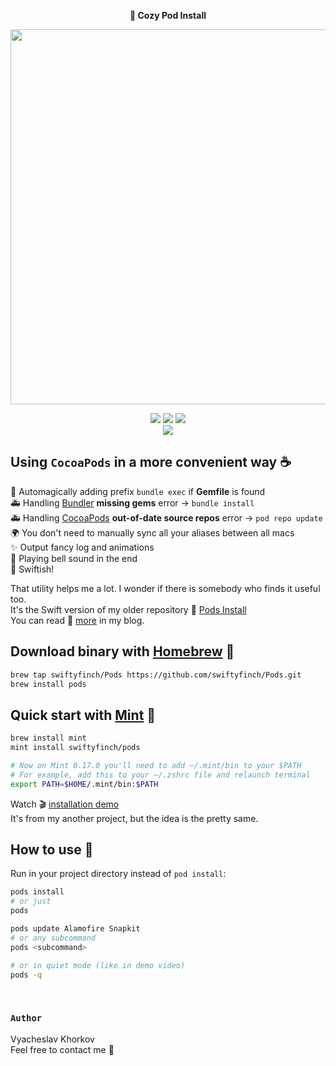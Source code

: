 <p align="center">
  <b>🌱 Cozy Pod Install</b>
</p>
<p align="center">
  <img src="https://user-images.githubusercontent.com/64660122/140637141-e0a341b3-9ede-4c6f-81e8-db95e457bfa6.mp4" width="600"/>
</p>
<p align="center">
  <a href="https://brew.sh"><img src="https://img.shields.io/badge/Homebrew-8B4513" /></a>
  <a href="https://github.com/yonaskolb/Mint"><img src="https://img.shields.io/badge/Mint-darkgreen?logo=leaflet&logoColor=white" /></a>
  <a href="https://twitter.com/swiftyfinch"><img src="https://img.shields.io/badge/SwiftyFinch-blue?logo=twitter&logoColor=white" /></a>
  <br>
  <img src="https://img.shields.io/badge/Press_★_for_pay_respect-white?logo=github&logoColor=black" />
</p>

## Using `CocoaPods` in a more convenient way ☕️

🦄 Automagically adding prefix `bundle exec` if **Gemfile** is found<br>
🚑 Handling [Bundler](https://bundler.io) **missing gems** error → `bundle install`<br>
🚑 Handling [CocoaPods](https://cocoapods.org) **out-of-date source repos** error → `pod repo update`<br>
🌍 You don't need to manually sync all your aliases between all macs<br>
✨ Output fancy log and animations<br>
🔔 Playing bell sound in the end<br>
🚀 Swiftish!

That utility helps me a lot. I wonder if there is somebody who finds it useful too.<br>
It's the Swift version of my older repository 🌱 [Pods Install](https://github.com/swiftyfinch/PodsInstall)<br>
You can read 📖 [more](https://swiftyfinch.github.io/en/2020-05-23-cozy-pod-install/) in my blog.
<br>

## Download binary with [Homebrew](https://brew.sh) 🍺

```bash
brew tap swiftyfinch/Pods https://github.com/swiftyfinch/Pods.git
brew install pods
```

## Quick start with <a href="https://github.com/yonaskolb/Mint">Mint</a> 🌱

```bash
brew install mint
mint install swiftyfinch/pods

# Now on Mint 0.17.0 you'll need to add ~/.mint/bin to your $PATH
# For example, add this to your ~/.zshrc file and relaunch terminal
export PATH=$HOME/.mint/bin:$PATH
```
Watch 🎬 [installation demo](https://github.com/swiftyfinch/Rugby/discussions/71)<br>
It's from my another project, but the idea is the pretty same.
<br>

## How to use 🏈

Run in your project directory instead of `pod install`:
```bash
pods install
# or just
pods

pods update Alamofire Snapkit
# or any subcommand
pods <subcommand>
```
```bash
# or in quiet mode (like in demo video)
pods -q
```
<br>

### `Author`

Vyacheslav Khorkov\
Feel free to contact me 📮
